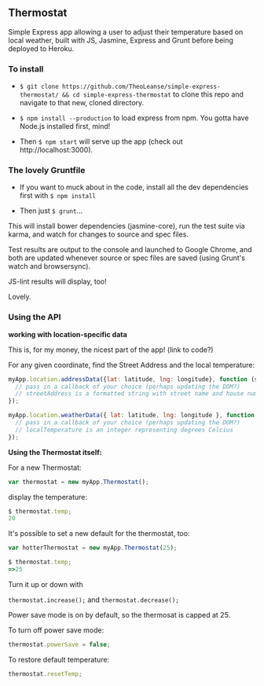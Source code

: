 ## Thermostat

Simple Express app allowing a user to adjust their temperature based on local weather, built with JS, Jasmine, Express and Grunt before being deployed to Heroku.

### To install

- `$ git clone https://github.com/TheoLeanse/simple-express-thermostat/ && cd simple-express-thermostat` to clone this repo and navigate to that new, cloned directory.

- `$ npm install --production` to load express from npm. You gotta have Node.js installed first, mind!

- Then `$ npm start` will serve up the app (check out http://localhost:3000).

### The lovely Gruntfile

- If you want to muck about in the code, install all the dev dependencies first with `$ npm install`

- Then just `$ grunt`...

This will install bower dependencies (jasmine-core), run the test suite via karma, and watch for changes to source and spec files.

Test results are output to the console and launched to Google Chrome, and both are updated whenever source or spec files are saved (using Grunt's watch and browsersync).

JS-lint results will display, too!

Lovely.

### Using the API

**working with location-specific data**

This is, for my money, the nicest part of the app! (link to code?)

For any given coordinate, find the Street Address and the local temperature:

```js
myApp.location.addressData({lat: latitude, lng: longitude}, function (streetAddress) {
  // pass in a callback of your choice (perhaps updating the DOM?)
  // streetAddress is a formatted string with street name and house number (creepy, no?)
});
```

```js
myApp.location.weatherData({ lat: latitude, lng: longitude }, function (localTemperature) {
  // pass in a callback of your choice (perhaps updating the DOM?)
  // localTemperature is an integer representing degrees Celcius
});
```

**Using the Thermostat itself:**

For a new Thermostat:

```js
var thermostat = new myApp.Thermostat();
```

display the temperature:

```js
$ thermostat.temp;
20
```

It's possible to set a new default for the thermostat, too:

```js
var hotterThermostat = new myApp.Thermostat(25);
```

```js
$ thermostat.temp;
=>25
```


Turn it up or down with

`thermostat.increase();` and `thermostat.decrease();`

Power save mode is on by default, so the thermosat is capped at 25.

To turn off power save mode:

```js
thermostat.powerSave = false;
```

To restore default temperature:

```js
thermostat.resetTemp;
```

